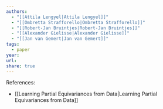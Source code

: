 ```yaml
---
authors:
  - "[[Attila Lengyel|Attila Lengyel]]"
  - "[[Ombretta Strafforello|Ombretta Strafforello]]"
  - "[[Robert-Jan Bruintjes|Robert-Jan Bruintjes]]"
  - "[[Alexander Gielisse|Alexander Gielisse]]"
  - "[[Jan van Gemert|Jan van Gemert]]"
tags:
  - paper
year: 
url: 
share: true
---
```


References:
- [[Learning Partial Equivariances from Data|Learning Partial Equivariances from Data]]
